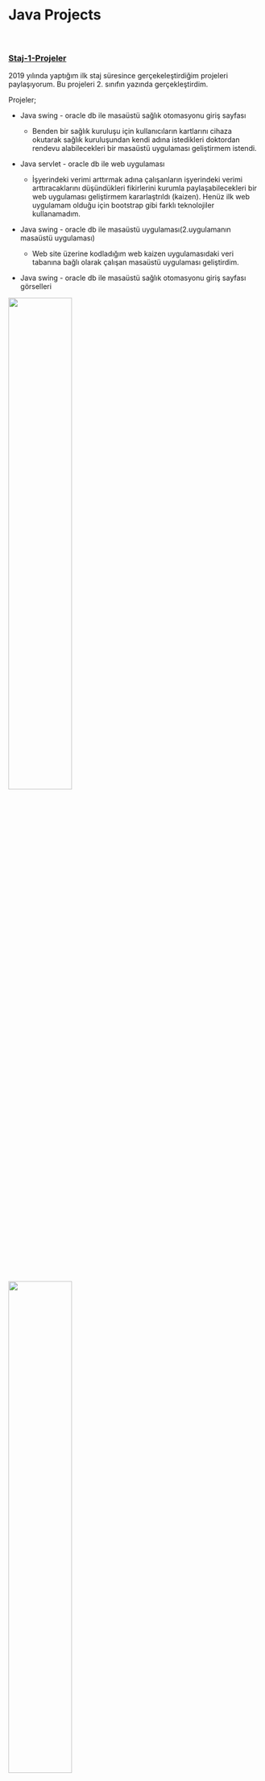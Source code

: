 <h1>Java Projects</h1> <br>

### [Staj-1-Projeler](https://github.com/MFIRoadMap/Java-Projects/tree/main/Inter-Projects)
2019 yılında yaptığım ilk staj süresince gerçekeleştirdiğim projeleri paylaşıyorum. Bu projeleri 2. sınıfın yazında gerçekleştirdim. 

Projeler;
* Java swing - oracle db ile masaüstü sağlık otomasyonu giriş sayfası
  + Benden bir sağlık kuruluşu için kullanıcıların kartlarını cihaza okutarak sağlık kuruluşundan kendi adına istedikleri doktordan rendevu alabilecekleri bir masaüstü uygulaması geliştirmem istendi. 
   
* Java servlet - oracle db ile web uygulaması
  + İşyerindeki verimi arttırmak adına çalışanların işyerindeki verimi arttıracaklarını düşündükleri fikirlerini kurumla paylaşabilecekleri bir web uygulaması geliştirmem kararlaştrıldı (kaizen). Henüz ilk web uygulamam olduğu için bootstrap gibi farklı teknolojiler kullanamadım. 
* Java swing - oracle db ile masaüstü uygulaması(2.uygulamanın masaüstü uygulaması)
  + Web site üzerine kodladığım web kaizen uygulamasıdaki veri tabanına bağlı olarak çalışan masaüstü uygulaması geliştirdim.  


* Java swing - oracle db ile masaüstü sağlık otomasyonu giriş sayfası görselleri
<img src="https://github.com/MFIRoadMap/Java-Projects/blob/main/Inter-Projects/Screenshots/Desktop%20Health%20Register%20App/1.png" width=50% height=50%>
<img src="https://github.com/MFIRoadMap/Java-Projects/blob/main/Inter-Projects/Screenshots/Desktop%20Health%20Register%20App/2.png" width=50% height=50%>
<img src="https://github.com/MFIRoadMap/Java-Projects/blob/main/Inter-Projects/Screenshots/Desktop%20Health%20Register%20App/3.png" width=50% height=50%>

* Java servlet - oracle db ile web uygulaması görselleri
<img src="https://github.com/MFIRoadMap/Java-Projects/blob/main/Inter-Projects/Screenshots/Web%20Kaizen/1.png" width=50% height=50%>
<img src="https://github.com/MFIRoadMap/Java-Projects/blob/main/Inter-Projects/Screenshots/Web%20Kaizen/2.png" width=50% height=50%>
<img src="https://github.com/MFIRoadMap/Java-Projects/blob/main/Inter-Projects/Screenshots/Web%20Kaizen/3.png" width=50% height=50%>
<img src="https://github.com/MFIRoadMap/Java-Projects/blob/main/Inter-Projects/Screenshots/Web%20Kaizen/4.png" width=50% height=50%>
<img src="https://github.com/MFIRoadMap/Java-Projects/blob/main/Inter-Projects/Screenshots/Web%20Kaizen/5-1.png" width=50% height=50%>
<img src="https://github.com/MFIRoadMap/Java-Projects/blob/main/Inter-Projects/Screenshots/Web%20Kaizen/5-2.png" width=50% height=50%>
<img src="https://github.com/MFIRoadMap/Java-Projects/blob/main/Inter-Projects/Screenshots/Web%20Kaizen/6.png" width=50% height=50%>
<img src="https://github.com/MFIRoadMap/Java-Projects/blob/main/Inter-Projects/Screenshots/Web%20Kaizen/7.png" width=50% height=50%>
<img src="https://github.com/MFIRoadMap/Java-Projects/blob/main/Inter-Projects/Screenshots/Web%20Kaizen/8.png" width=50% height=50%>
<img src="https://github.com/MFIRoadMap/Java-Projects/blob/main/Inter-Projects/Screenshots/Web%20Kaizen/9.png" width=50% height=50%>


* Java swing - oracle db ile masaüstü uygulaması(2.uygulamanın masaüstü uygulaması) görselleri
<img src="https://github.com/MFIRoadMap/Java-Projects/blob/main/Inter-Projects/Screenshots/Desktop%20Kaizen/1.png" width=50% height=50%>
<img src="https://github.com/MFIRoadMap/Java-Projects/blob/main/Inter-Projects/Screenshots/Desktop%20Kaizen/2.png" width=50% height=50%>
<img src="https://github.com/MFIRoadMap/Java-Projects/blob/main/Inter-Projects/Screenshots/Desktop%20Kaizen/3.png" width=50% height=50%>
<img src="https://github.com/MFIRoadMap/Java-Projects/blob/main/Inter-Projects/Screenshots/Desktop%20Kaizen/4.png" width=50% height=50%>
